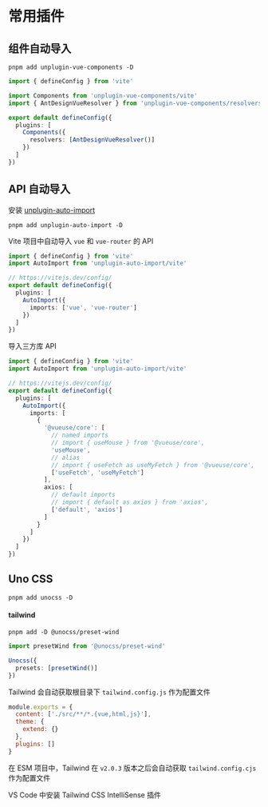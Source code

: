 # 常用插件

## 组件自动导入

```shell
pnpm add unplugin-vue-components -D
```

```ts
import { defineConfig } from 'vite'

import Components from 'unplugin-vue-components/vite'
import { AntDesignVueResolver } from 'unplugin-vue-components/resolvers'

export default defineConfig({
  plugins: [
    Components({
      resolvers: [AntDesignVueResolver()]
    })
  ]
})
```

## API 自动导入

安装 [unplugin-auto-import](https://github.com/antfu/unplugin-auto-import)

```shell
pnpm add unplugin-auto-import -D
```

Vite 项目中自动导入 `vue` 和 `vue-router` 的 API

```ts
import { defineConfig } from 'vite'
import AutoImport from 'unplugin-auto-import/vite'

// https://vitejs.dev/config/
export default defineConfig({
  plugins: [
    AutoImport({
      imports: ['vue', 'vue-router']
    })
  ]
})
```

导入三方库 API

```ts
import { defineConfig } from 'vite'
import AutoImport from 'unplugin-auto-import/vite'

// https://vitejs.dev/config/
export default defineConfig({
  plugins: [
    AutoImport({
      imports: [
        {
          '@vueuse/core': [
            // named imports
            // import { useMouse } from '@vueuse/core',
            'useMouse',
            // alias
            // import { useFetch as useMyFetch } from '@vueuse/core',
            ['useFetch', 'useMyFetch']
          ],
          axios: [
            // default imports
            // import { default as axios } from 'axios',
            ['default', 'axios']
          ]
        }
      ]
    })
  ]
})
```

## Uno CSS

```shell
pnpm add unocss -D
```

#### tailwind

```shell
pnpm add -D @unocss/preset-wind
```

```ts
import presetWind from '@unocss/preset-wind'

Unocss({
  presets: [presetWind()]
})
```

Tailwind 会自动获取根目录下 `tailwind.config.js` 作为配置文件

```js
module.exports = {
  content: ['./src/**/*.{vue,html,js}'],
  theme: {
    extend: {}
  },
  plugins: []
}
```

在 ESM 项目中，Tailwind 在 `v2.0.3` 版本之后会自动获取 `tailwind.config.cjs` 作为配置文件

VS Code 中安装 Tailwind CSS IntelliSense 插件
